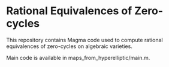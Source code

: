 # Rational Equivalences of Zero-cycles

This repository contains Magma code used to compute rational equivalences of zero-cycles on algebraic varieties. 

Main code is available in maps_from_hyperelliptic/main.m.
